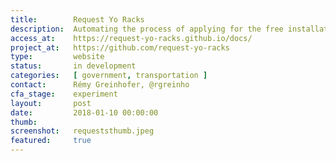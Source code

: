 ```yaml
---
title:        Request Yo Racks
description:  Automating the process of applying for the free installation of bike corrals on the right of way/parking spot close to businesses.
access_at:    https://request-yo-racks.github.io/docs/
project_at:   https://github.com/request-yo-racks
type:         website
status:       in development
categories:   [ government, transportation ]
contact:      Rémy Greinhofer, @rgreinho
cfa_stage:    experiment
layout:       post
date:         2018-01-10 00:00:00
thumb:        
screenshot:   requeststhumb.jpeg
featured:     true
---
```

